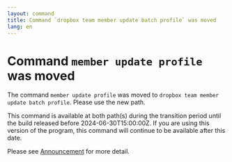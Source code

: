 ```yaml
---
layout: command
title: Command `dropbox team member update batch profile` was moved
lang: en
---
```


# Command `member update profile` was moved

The command `member update profile` was moved to `dropbox team member update batch profile`. Please use the new path.

This command is available at both path(s) during the transition period until the build released before 2024-06-30T15:00:00Z. If you are using this version of the program, this command will continue to be available after this date.

Please see [Announcement](https://github.com/watermint/toolbox/discussions/799) for more detail.


